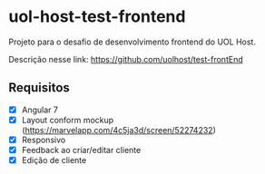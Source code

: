 # uol-host-test-frontend

Projeto para o desafio de desenvolvimento frontend do UOL Host.

Descrição nesse link: https://github.com/uolhost/test-frontEnd

## Requisitos
- [x] Angular 7
- [x] Layout conform mockup (https://marvelapp.com/4c5ja3d/screen/52274232)
- [x] Responsivo
- [x] Feedback ao criar/editar cliente
- [x] Edição de cliente

